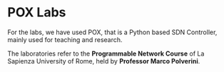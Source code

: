 # POX Labs

For the labs, we have used POX, that is a Python based SDN Controller, mainly used for teaching and research.

The laboratories refer to the **Programmable Network Course** of La Sapienza University of Rome, held by **Professor Marco Polverini**.